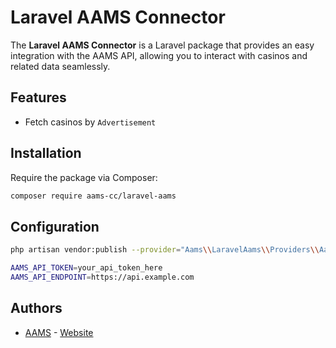 # Laravel AAMS Connector

The **Laravel AAMS Connector** is a Laravel package that provides an easy integration with the AAMS API, allowing you to interact with casinos and related data seamlessly.

## Features

- Fetch casinos by `Advertisement`

## Installation

Require the package via Composer:

```bash
composer require aams-cc/laravel-aams
```

## Configuration

```bash
php artisan vendor:publish --provider="Aams\\LaravelAams\\Providers\\AamsServiceProvider"
```

```bash
AAMS_API_TOKEN=your_api_token_here
AAMS_API_ENDPOINT=https://api.example.com
```

## Authors

- [AAMS](mailto:general@aams.cc) - [Website](https://aams.cc)